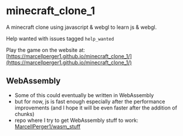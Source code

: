 # minecraft_clone_1
A minecraft clone using javascript &amp; webgl to learn js &amp; webgl.

Help wanted with issues tagged `help_wanted`

Play the game on the website at: [https://marcellperger1.github.io/minecraft_clone_1/](https://marcellperger1.github.io/minecraft_clone_1/)

## WebAssembly
- Some of this could eventually be written in WebAssembly 
- but for now, js is fast enough especially after the performance improvements (and I hope it will be even faster after the addition of chunks)
- repo where I try to get WebAssembly stuff to work: [MarcellPerger1/wasm_stuff](https://github.com/MarcellPerger1/wasm_stuff)
